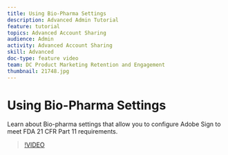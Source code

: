 ```yaml
---
title: Using Bio-Pharma Settings
description: Advanced Admin Tutorial
feature: tutorial
topics: Advanced Account Sharing
audience: Admin
activity: Advanced Account Sharing
skill: Advanced
doc-type: feature video
team: DC Product Marketing Retention and Engagement
thumbnail: 21748.jpg
---
```


# Using Bio-Pharma Settings

Learn about Bio-pharma settings that allow you to configure Adobe Sign to meet FDA 21 CFR Part 11 requirements.

>[!VIDEO](https://video.tv.adobe.com/v/21748?hidetitle=true)